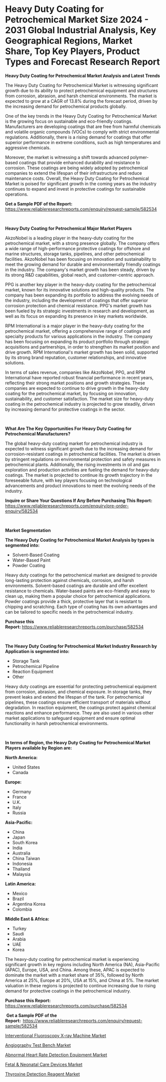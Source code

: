 <p><h1>Heavy Duty Coating for Petrochemical Market Size 2024 - 2031 Global Industrial Analysis, Key Geographical Regions, Market Share, Top Key Players, Product Types and Forecast Research Report</h1></p><p><strong>Heavy Duty Coating for Petrochemical Market Analysis and Latest Trends</strong></p>
<p><p>The Heavy Duty Coating for Petrochemical Market is witnessing significant growth due to its ability to protect petrochemical equipment and structures from corrosion, abrasion, and harsh chemical environments. The market is expected to grow at a CAGR of 13.8% during the forecast period, driven by the increasing demand for petrochemical products globally.</p><p>One of the key trends in the Heavy Duty Coating for Petrochemical Market is the growing focus on sustainable and eco-friendly coatings. Manufacturers are developing coatings that are free from harmful chemicals and volatile organic compounds (VOCs) to comply with strict environmental regulations. Additionally, there is a rising demand for coatings that offer superior performance in extreme conditions, such as high temperatures and aggressive chemicals.</p><p>Moreover, the market is witnessing a shift towards advanced polymer-based coatings that provide enhanced durability and resistance to corrosion. These coatings are being widely adopted by petrochemical companies to extend the lifespan of their infrastructure and reduce maintenance costs. Overall, the Heavy Duty Coating for Petrochemical Market is poised for significant growth in the coming years as the industry continues to expand and invest in protective coatings for sustainable operations.</p></p>
<p><strong>Get a Sample PDF of the Report:&nbsp;</strong> <a href="https://www.reliableresearchreports.com/enquiry/request-sample/582534">https://www.reliableresearchreports.com/enquiry/request-sample/582534</a></p>
<p>&nbsp;</p>
<p><strong>Heavy Duty Coating for Petrochemical Major Market Players</strong></p>
<p><p>AkzoNobel is a leading player in the heavy-duty coating for the petrochemical market, with a strong presence globally. The company offers a wide range of high-performance protective coatings for offshore and marine structures, storage tanks, pipelines, and other petrochemical facilities. AkzoNobel has been focusing on innovation and sustainability to meet the growing demand for durable and environmentally friendly coatings in the industry. The company's market growth has been steady, driven by its strong R&D capabilities, global reach, and customer-centric approach.</p><p>PPG is another key player in the heavy-duty coating for the petrochemical market, known for its innovative solutions and high-quality products. The company has been expanding its portfolio to address the evolving needs of the industry, including the development of coatings that offer superior corrosion protection and chemical resistance. PPG's market growth has been fueled by its strategic investments in research and development, as well as its focus on expanding its presence in key markets worldwide.</p><p>RPM International is a major player in the heavy-duty coating for the petrochemical market, offering a comprehensive range of coatings and specialty products for various applications in the industry. The company has been focusing on expanding its product portfolio through strategic acquisitions and partnerships, in order to strengthen its market position and drive growth. RPM International's market growth has been solid, supported by its strong brand reputation, customer relationships, and innovative solutions.</p><p>In terms of sales revenue, companies like AkzoNobel, PPG, and RPM International have reported robust financial performance in recent years, reflecting their strong market positions and growth strategies. These companies are expected to continue to drive growth in the heavy-duty coating for the petrochemical market, by focusing on innovation, sustainability, and customer satisfaction. The market size for heavy-duty coating in the petrochemical industry is projected to grow steadily, driven by increasing demand for protective coatings in the sector.</p></p>
<p>&nbsp;</p>
<p><strong>What Are The Key Opportunities For Heavy Duty Coating for Petrochemical Manufacturers?</strong></p>
<p><p>The global heavy-duty coating market for petrochemical industry is expected to witness significant growth due to the increasing demand for corrosion-resistant coatings in petrochemical facilities. The market is driven by stringent regulations on environmental protection and safety measures in petrochemical plants. Additionally, the rising investments in oil and gas exploration and production activities are fueling the demand for heavy-duty coatings. The market is projected to continue its growth trajectory in the foreseeable future, with key players focusing on technological advancements and product innovations to meet the evolving needs of the industry.</p></p>
<p><strong>Inquire or Share Your Questions If Any Before Purchasing This Report:</strong> <a href="https://www.reliableresearchreports.com/enquiry/pre-order-enquiry/582534">https://www.reliableresearchreports.com/enquiry/pre-order-enquiry/582534</a></p>
<p>&nbsp;</p>
<p><strong>Market Segmentation</strong></p>
<p><strong>The Heavy Duty Coating for Petrochemical Market Analysis by types is segmented into:</strong></p>
<p><ul><li>Solvent-Based Coating</li><li>Water-Based Paint</li><li>Powder Coating</li></ul></p>
<p><p>Heavy duty coatings for the petrochemical market are designed to provide long-lasting protection against chemicals, corrosion, and harsh environments. Solvent-based coatings are durable and offer excellent resistance to chemicals. Water-based paints are eco-friendly and easy to clean up, making them a popular choice for petrochemical applications. Powder coatings provide a thick, protective layer that is resistant to chipping and scratching. Each type of coating has its own advantages and can be tailored to specific needs in the petrochemical industry.</p></p>
<p><strong>Purchase this Report:&nbsp;</strong><a href="https://www.reliableresearchreports.com/purchase/582534">https://www.reliableresearchreports.com/purchase/582534</a></p>
<p>&nbsp;</p>
<p><strong>The Heavy Duty Coating for Petrochemical Market Industry Research by Application is segmented into:</strong></p>
<p><ul><li>Storage Tank</li><li>Petrochemical Pipeline</li><li>Reaction Equipment</li><li>Other</li></ul></p>
<p><p>Heavy duty coatings are essential for protecting petrochemical equipment from corrosion, abrasion, and chemical exposure. In storage tanks, they prevent leaks and extend the lifespan of the tank. For petrochemical pipelines, these coatings ensure efficient transport of materials without degradation. In reaction equipment, the coatings protect against chemical reactions and enhance performance. They are also used in various other market applications to safeguard equipment and ensure optimal functionality in harsh petrochemical environments.</p></p>
<p>&nbsp;</p>
<p><strong>In terms of Region, the Heavy Duty Coating for Petrochemical Market Players available by Region are:</strong></p>
<p>
    <p> <strong> North America: </strong>
        <ul>
            <li>United States</li>
            <li>Canada</li>
        </ul>
        </p> 
    <p> <strong> Europe: </strong>
        <ul>
            <li>Germany</li>
            <li>France</li>
            <li>U.K.</li>
            <li>Italy</li>
            <li>Russia</li>
        </ul>
        </p> 
    <p> <strong> Asia-Pacific: </strong>
        <ul>
            <li>China</li>
            <li>Japan</li>
            <li>South Korea</li>
            <li>India</li>
            <li>Australia</li>
            <li>China Taiwan</li>
            <li>Indonesia</li>
            <li>Thailand</li>
            <li>Malaysia</li>
        </ul>
        </p> 
    <p> <strong> Latin America: </strong>
        <ul>
            <li>Mexico</li>
            <li>Brazil</li>
            <li>Argentina Korea</li>
            <li>Colombia</li>
        </ul>
        </p> 
    <p> <strong> Middle East & Africa: </strong>
        <ul>
            <li>Turkey</li>
            <li>Saudi</li>
            <li>Arabia</li>
            <li>UAE</li>
            <li>Korea</li>
        </ul>
    </p>
    </p>
<p><p>The heavy-duty coating for petrochemical market is experiencing significant growth in key regions including North America (NA), Asia-Pacific (APAC), Europe, USA, and China. Among these, APAC is expected to dominate the market with a market share of 35%, followed by North America at 25%, Europe at 20%, USA at 15%, and China at 5%. The market valuation in these regions is projected to continue increasing due to rising demand for protective coatings in the petrochemical industry.</p></p>
<p><strong>Purchase this Report: </strong><a href="https://www.reliableresearchreports.com/purchase/582534">https://www.reliableresearchreports.com/purchase/582534</a></p>
<p>&nbsp;<strong>Get a Sample PDF of the Report:&nbsp;&nbsp;</strong><a href="https://www.reliableresearchreports.com/enquiry/request-sample/582534">https://www.reliableresearchreports.com/enquiry/request-sample/582534</a></p>
<p><strong></strong></p>
<p><p><a href="https://medium.com/@leliajewess/interventional-fluoroscopy-x-ray-machine-market-analysis-its-cagr-market-segmentation-and-global-91937917a557">Interventional Fluoroscopy X-ray Machine Market</a></p><p><a href="https://medium.com/@leliajewess/angiography-test-bench-market-trends-forecast-and-competitive-analysis-to-2031-afbf6d67ff06">Angiography Test Bench Market</a></p><p><a href="https://medium.com/@patriciaday39/abnormal-heart-rate-detection-equipment-market-size-market-outlook-and-market-forecast-2024-to-299f7ee0a199">Abnormal Heart Rate Detection Equipment Market</a></p><p><a href="https://medium.com/@vincentalvarez1980/fetal-amp-neonatal-care-devices-market-exploring-market-share-market-trends-and-future-growth-22303298a1b7">Fetal & Neonatal Care Devices Market</a></p><p><a href="https://medium.com/@patriciaday39/thyroxine-detection-reagent-market-exploring-market-share-market-trends-and-future-growth-784f8c5cd9db">Thyroxine Detection Reagent Market</a></p></p>
